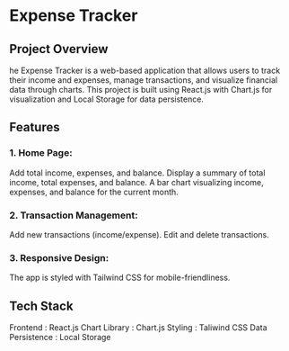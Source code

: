 # Expense Tracker

## Project Overview
he Expense Tracker is a web-based application that allows users to track their income and expenses, manage transactions, and visualize financial data through charts. This project is built using React.js with Chart.js for visualization and Local Storage for data persistence.

## Features

### 1. Home Page:

Add total income, expenses, and balance.
Display a summary of total income, total expenses, and balance.
A bar chart visualizing income, expenses, and balance for the current month.

### 2. Transaction Management:

Add new transactions (income/expense).
Edit and delete transactions.

### 3. Responsive Design:

The app is styled with Tailwind CSS for mobile-friendliness.

## Tech Stack

Frontend : React.js
Chart Library : Chart.js
Styling : Taliwind CSS
Data Persistence : Local Storage
